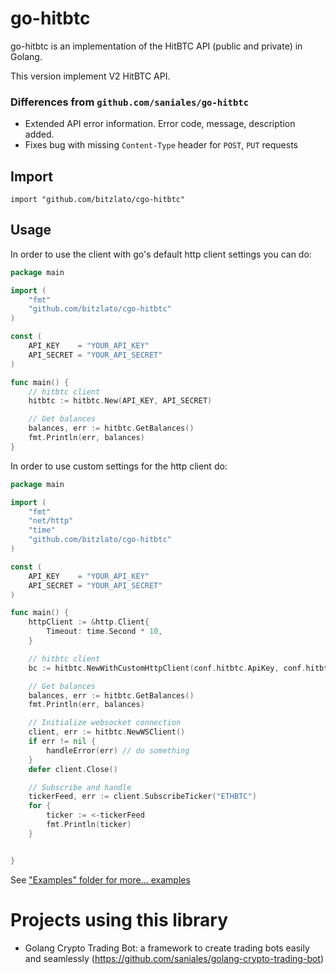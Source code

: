 go-hitbtc
==========

go-hitbtc is an implementation of the HitBTC API (public and private) in Golang.

This version implement V2 HitBTC API.

### Differences from `github.com/saniales/go-hitbtc`

* Extended API error information. Error code, message, description added.
* Fixes bug with missing `Content-Type` header for `POST`, `PUT` requests

## Import
	import "github.com/bitzlato/cgo-hitbtc"
	
## Usage

In order to use the client with go's default http client settings you can do:

~~~ go
package main

import (
	"fmt"
	"github.com/bitzlato/cgo-hitbtc"
)

const (
	API_KEY    = "YOUR_API_KEY"
	API_SECRET = "YOUR_API_SECRET"
)

func main() {
	// hitbtc client
	hitbtc := hitbtc.New(API_KEY, API_SECRET)

	// Get balances
	balances, err := hitbtc.GetBalances()
	fmt.Println(err, balances)
}
~~~

In order to use custom settings for the http client do:

~~~ go
package main

import (
	"fmt"
	"net/http"
	"time"
	"github.com/bitzlato/cgo-hitbtc"
)

const (
	API_KEY    = "YOUR_API_KEY"
	API_SECRET = "YOUR_API_SECRET"
)

func main() {
	httpClient := &http.Client{
		Timeout: time.Second * 10,
	}

	// hitbtc client
	bc := hitbtc.NewWithCustomHttpClient(conf.hitbtc.ApiKey, conf.hitbtc.ApiSecret, httpClient)

	// Get balances
	balances, err := hitbtc.GetBalances()
	fmt.Println(err, balances)

	// Initialize websocket connection
	client, err := hitbtc.NewWSClient()
	if err != nil {
		handleError(err) // do something
	}
	defer client.Close()

	// Subscribe and handle
	tickerFeed, err := client.SubscribeTicker("ETHBTC")
	for {
		ticker := <-tickerFeed
		fmt.Println(ticker)
	}


}
~~~

See ["Examples" folder for more... examples](https://github.com/bitzlato/cgo-hitbtc/blob/master/examples/hitbtc.go)

# Projects using this library

- Golang Crypto Trading Bot: a framework to create trading bots easily and seamlessly (https://github.com/saniales/golang-crypto-trading-bot)
